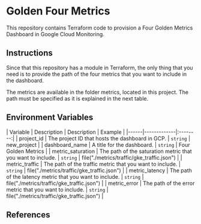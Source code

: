 # Golden Four Metrics 

This repository contains Terraform code to provision a Four Golden Metrics Dashboard in Google Cloud 
Monitoring.

## Instructions

Since that this repository has a module in Terraform, the only thing that you need is to provide the 
path of the four metrics that you want to include in the dashboard.

The metrics are available in the folder metrics, located in this project. The path must be specified 
as it is explained in the next table.

## Environment Variables

| Variable | Description | Description | Example |
|------|-------------|:--------:|
| project_id | The project ID that hosts the dashboard in GCP. | `string` | new_project |
| dashboard_name | A title for the dashboard. | `string` | Four Golden Metrics |
| metric_saturation | The path of the saturation metric that you want to include. | `string` | file("./metrics/traffic/gke_traffic.json") |
| metric_traffic | The path of the traffic metric that you want to include. | `string` | file("./metrics/traffic/gke_traffic.json") |
| metric_latency | The path of the latency metric that you want to include. | `string` | file("./metrics/traffic/gke_traffic.json") |
| metric_error | The path of the error metric that you want to include. | `string` | file("./metrics/traffic/gke_traffic.json") |

## References


